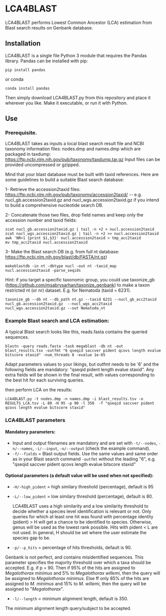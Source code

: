 # LCA4BLAST

LCA4BLAST performs Lowest Common Ancestor (LCA) estimation from Blast search results on Genbank database.

## Installation
LCA4BLAST is a single file Python 3 module that requires the Pandas library. Pandas can be installed with pip:

```console
pip install pandas
```
or conda
```console
conda install pandas
```
Then simply download LCA4BLAST.py from this repository and place it wherever you like. Make it executable, or run it with Python.
## Use
### Prerequisite.
LCA4BLAST takes as inputs a local blast search result file and NCBI taxonomy information files: nodes.dmp and names.dmp which are packaged in taxdump:
https://ftp.ncbi.nlm.nih.gov/pub/taxonomy/taxdump.tar.gz
Input files can be provided uncompressed or gzipped.

Mind that your blast database must be built with taxid references. Here are some guidelines to build a suitable Blast search database:

1- Retrieve the accession2taxid files: https://ftp.ncbi.nlm.nih.gov/pub/taxonomy/accession2taxid/
-- e.g. nucl_gb.accession2taxid.gz  and nucl_wgs.accession2taxid.gz if you intend to build a comprehensive nucleotide search DB.

2- Concatenate those two files, drop field names and keep only the accession number and taxid fields: 
```console
zcat nucl_gb.accession2taxid.gz | tail -n +2 > nucl.accession2taxid
zcat nucl_wgs.accession2taxid.gz | tail -n +2 >> nucl.accession2taxid
awk 'NR>1 {print $1,$3}' nucl.accession2taxid > tmp_acc2taxid
mv tmp_acc2taxid nucl.accession2taxid
 ```
3- Make the Blast search DB (e.g. from full nt database: https://ftp.ncbi.nlm.nih.gov/blast/db/FASTA/nt.gz)

```console
makeblastdb -in nt -dbtype nucl -out nt -taxid_map nucl.accession2taxid -parse_seqids
```

Hint: if you target a specific taxonomic group, you could use taxonize_gb (https://github.com/msabrysarhan/taxonize_genbank) to make a taxon restricted nt (or nr) dataset. E.g. for Nematoda (taxid = 6231).
```console
taxonize_gb --db nt --db_path nt.gz --taxid 6231 --nucl_gb_acc2taxid nucl_gb.accession2taxid.gz  --nucl_wgs_acc2taxid nucl_wgs.accession2taxid.gz --out Nematoda_nt
```

### Example Blast search and LCA estimation:
A typical Blast search looks like this, reads.fasta contains the queried sequences.

```console
blastn -query reads.fasta -task megablast -db nt -out blast_results.tsv -outfmt "6 qseqid saccver pident qcovs length evalue bitscore staxid" -num_threads 8 -evalue 1e-05
```

Adapt parameters values to your likings, but outfmt needs to be '6' and the following fields are mandatory: "qseqid pident length evalue staxid". Any extra fields will be shown in the final result, with values corresponding to the best hit for each surviving queries.

then perform LCA on the results:
```console
LCA4BLAST.py -t nodes.dmp -n names.dmp -i blast_results.tsv -o RESULTS_LCA.tsv -L 80 -H 95 -p 90 -l 350  -f "qseqid saccver pident qcovs length evalue bitscore staxid"
```

### LCA4BLAST parameters
#### Mandatory parameters:
- Input and output filenames are mandatory and are set with `-t/--nodes`, `-n/--names`, `-i/--input`, `-o/--output` (check the example command).
- `-f/--fields` = Blast output fields. Use the same values and same order as in your Blast search command `-outfmt` without the leading "6", e.g. "qseqid saccver pident qcovs length evalue bitscore staxid"

#### Optional parameters (a default value will be used when not specified):
- `-H/-high_pident` = high similary threshold (percentage), default is 95
- `-L/--low_pident` = low similary threshold (percentage), default is 80.
  
  LCA4BLAST uses a high similarity and a low similarity threshold to decide whether a species level identification is relevant or not. Only queries for which at least one hit was found with percentage identity (pident) > H will get a chance to be identified to species. Otherwise, genus will be used as the lowest rank possible. Hits with pident < L are not used. In general, H should be set where the user estimate the species gap to be.

- `-p/--p_hits` = percentage of hits thresholds, default is 90.
  
Genbank is not perfect, and contains misidentified sequences. This parameter specifies the majority threshold over which a taxa should be accepted. E.g. if p = 90. Then if 95% of the hits are assigned to _Megalothorax minimus_ and 5% to _Megalothorax willemi_, then the query will be assigned to _Megalothorax minimus_. Else ff only 85% of the hits are assigned to _M. minimus_ and 15% to _M. willemi_, then the query will be assigned to "_Megalothorax_".

- `-l/--length` = minimum alignment length, default is 350.
  
The minimum alignment length query/subject to be accepted.




